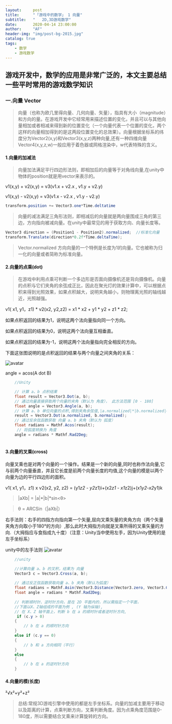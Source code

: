 ```yaml
---
layout:     post
title:      "「游戏中的数学」 1 向量"
subtitle:   " 	2D,3D游戏数学"
date:       2020-04-14 23:00:00
author:     "AF"
header-img: "img/post-bg-2015.jpg"
catalog: true
tags:
    - 数学
    - 游戏数学
---
```


## 游戏开发中，数学的应用是非常广泛的，本文主要总结一些平时常用的游戏数学知识

### 一.向量 Vector

> 向量（也称为欧几里得向量、几何向量、矢量），指具有大小（magnitude）和方向的量。在游戏开发中它经常用来描述位置的变化，并且可以与其他向量相加或者相减来得到新的位置变化（一个向量代表一个位置的变化，两个这样的向量相加得到的是这两段位置变化的总效果）。向量根据坐标系的纬度分为Vector2(x,y)和Vector3(x,y,z)两种向量,还有一种四维向量Vector4(x,y,z,w)一般应用于着色器或网格渲染中，w代表特殊的含义。

#### 1.向量的加减法

> 向量加法满足平行四边形法则，即相加后的向量等于对角线向量,在unity中物体的position就是用vector来表示的。

 v1(x,y) + v2(x,y) = v3(v1.x + v2.x , v1.y + v2.y)

 v1(x,y) - v2(x,y) = v3(v1.x - v2.x , v1.y - v2.y)

``` csharp
transform.position += Vector3.one*Time.deltatime
```

> 向量的减法满足三角形法则，即相减后的向量就是两向量围成三角的第三边，方向指向被减向量。在unity中最常见的用于获取方向、向量长度等。

```csharp
Vector3 direction = (Position1 - Position2).normalized;  //标准化向量
transform.Translate(direction*0.2f*Time.deltaTime);
```

> Vector.normalized 方向向量的一个特例是长度为1的向量。它也被称为归一化的向量或者简称为标准向量。

#### 2.向量的点乘(dot)

> 在游戏中利用点乘可判断一个多边形是否面向摄像机还是背向摄像机。向量的点积与它们夹角的余弦成正比，因此在聚光灯的效果计算中，可以根据点积来得到光照效果，如果点积越大，说明夹角越小，则物理离光照的轴线越近，光照越强。

v1( x1, y1，z1) * v2(x2, y2,z2) = x1 * x2 + y1 * y2 + z1 * z2;

如果点积返回的结果为1，说明这两个法向量指向同一个方向。

如果点积返回的结果为0，说明这两个法向量互相垂直。

如果点积返回的结果为-1，说明这两个法向量指向完全相反的方向。

下面这张图说明的是点积返回的结果与两个向量之间夹角的关系：

![avatar](http://www.57wan8.com/2020-04-14-gamemath-vector-1.jpg)

angle = acos(A dot B)

```cs
    //Unity

    // 计算 a、b 点积结果
    float result = Vector3.Dot(a, b);
    // 通过向量直接获取两个向量的夹角（默认为 角度）， 此方法范围 [0 - 180]
    float angle = Vector3.Angle(a, b);
    // 计算 a、b 单位向量的点积,得到夹角余弦值,|a.normalized|*|b.normalized|=1;
    result = Vector3.Dot(a.normalized, b.normalized);
    // 通过反余弦函数获取 向量 a、b 夹角（默认为 弧度）
    float radians = Mathf.Acos(result);
     // 将弧度转换为 角度
    angle = radians * Mathf.Rad2Deg;
    

```

#### 3.向量的叉乘(cross)

向量叉乘也是对两个向量的一个操作。结果是一个新的向量,同时也称作法向量,它与前两个向量垂直，并且它长度是前两个向量长度的均值,这个向量的模是以两个向量为边的平行四边形的面积。

v1( x1, y1，z1) x v2(x2, y2, z2) = (y1*z2 - y2*z1)i+(x2*z1 - x1*z2)j+(x1*y2-x2*y1)k

> |aXb| = |a|*|b|*sin<θ>

> θ = ARCSin（|aXb|）

右手法则：右手的四指方向指向第一个矢量,屈向叉乘矢量的夹角方向（两个矢量夹角方向取小于180°的方向）,那么此时大拇指方向就是叉乘所得的叉乘矢量的方向.（大拇指应与食指成九十度）（注意：Unity当中使用左手，因为Unity使用的是左手坐标系）

unity中的左手法则
![avatar](http://gameweb-img.qq.com/gad/20170220/phpstyGpN.1487576939.png)

```cs
    //unity

    //计算向量 a、b 的叉积，结果为 向量 
    Vector3 c = Vector3.Cross(a, b);
 
    // 通过反正弦函数获取向量 a、b 夹角（默认为弧度）
    float radians = Mathf.Asin(Vector3.Distance(Vector3.zero, Vector3.Cross(a.normalized, b.normalized)));
    float angle = radians * Mathf.Rad2Deg;
 
    // 判断顺时针、逆时针方向，是在 2D 平面内的，所以需指定一个平面，
    //下面以X、Z轴组成的平面为例 , (Y 轴为纵轴),
    // 在 X、Z 轴平面上，判断 b 在 a 的顺时针或者逆时针方向,
     if (c.y > 0)
    {
        // b 在 a 的顺时针方向
    }
    else if (c.y == 0)
    {
        // b 和 a 方向相同（平行）
    }
    else
    {
        // b 在 a 的逆时针方向
    }
```

#### 4.向量的模(长度)

²√x²+y²+z²


> 总结:常规3D游戏引擎中使用的都是左手坐标系。向量的加减主要用于移动以及距离的计算，点乘判断方向，叉乘判断角度。因为点乘角度范围是0-180度，所以需要结合叉乘来计算旋转的方向。